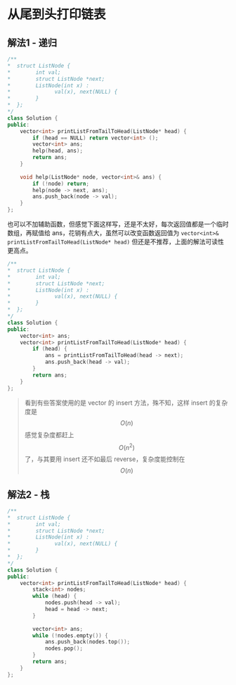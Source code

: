 # 从尾到头打印链表

## 解法1 - 递归

```cpp
/**
*  struct ListNode {
*        int val;
*        struct ListNode *next;
*        ListNode(int x) :
*              val(x), next(NULL) {
*        }
*  };
*/
class Solution {
public:
    vector<int> printListFromTailToHead(ListNode* head) {
        if (head == NULL) return vector<int> ();
        vector<int> ans;
        help(head, ans);
        return ans;
    }
    
    void help(ListNode* node, vector<int>& ans) {
        if (!node) return;
        help(node -> next, ans);
        ans.push_back(node -> val);
    }
};
```

也可以不加辅助函数，但感觉下面这样写，还是不太好，每次返回值都是一个临时数组，再赋值给 ans，花销有点大，虽然可以改变函数返回值为 `vector<int>& printListFromTailToHead(ListNode* head)` 但还是不推荐，上面的解法可读性更高点。

```cpp
/**
*  struct ListNode {
*        int val;
*        struct ListNode *next;
*        ListNode(int x) :
*              val(x), next(NULL) {
*        }
*  };
*/
class Solution {
public:
    vector<int> ans;
    vector<int> printListFromTailToHead(ListNode* head) {
        if (head) {
            ans = printListFromTailToHead(head -> next);
            ans.push_back(head -> val);
        }
        return ans;
    }
};
```

> 看到有些答案使用的是 vector 的 insert 方法，殊不知，这样 insert 的复杂度是 $$O(n)$$ 感觉复杂度都赶上 $$O(n^2)$$ 了，与其要用 insert 还不如最后 reverse，复杂度能控制在 $$O(n)$$ 

## 解法2 - 栈

```cpp
/**
*  struct ListNode {
*        int val;
*        struct ListNode *next;
*        ListNode(int x) :
*              val(x), next(NULL) {
*        }
*  };
*/
class Solution {
public:
    vector<int> printListFromTailToHead(ListNode* head) {
        stack<int> nodes;
        while (head) {
            nodes.push(head -> val);
            head = head -> next;
        }
        
        vector<int> ans;
        while (!nodes.empty()) {
            ans.push_back(nodes.top());
            nodes.pop();
        }
        return ans;
    }
};
```

